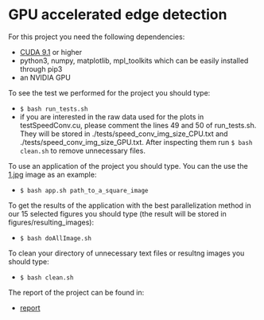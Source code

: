 # GPU accelerated edge detection

For this project you need the following dependencies:
- [CUDA 9.1](https://developer.nvidia.com/cuda-downloads) or higher
- python3, numpy, matplotlib, mpl_toolkits which can be easily installed through pip3
- an NVIDIA GPU

To see the test we performed for the project you should type:
- ```$ bash run_tests.sh```
- if you are interested in the raw data used for the plots in testSpeedConv.cu, please comment the lines 49 and 50 of run_tests.sh. They will be stored in ./tests/speed_conv_img_size_CPU.txt and ./tests/speed_conv_img_size_GPU.txt. After inspecting them run ```$ bash clean.sh``` to remove unnecessary files.

To use an application of the project you should type. You can the use the  [1.jpg](https://github.com/burklight/Parallels/edit/master/1.jpg) image as an example:
- ```$ bash app.sh path_to_a_square_image```

To get the results of the application with the best parallelization method in our 15 selected figures you should type (the result will be stored in figures/resulting_images):
- ```$ bash doAllImage.sh```

To clean your directory of unnecessary text files or resultng images you should type:
- ```$ bash clean.sh```

The report of the project can be found in:
- [report](https://github.com/burklight/Parallels/blob/master/sf2568-project-gpu.pdf)
